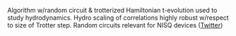 
Algorithm w/random circuit & trotterized Hamiltonian t-evolution used to study hydrodynamics. Hydro scaling of correlations highly robust w/respect to size of Trotter step. Random circuits relevant for NISQ devices ([Twitter](https://twitter.com/JoshuahHeath/status/1336349321588060162))
